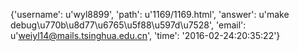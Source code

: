 {'username': u'wyl8899', 'path': u'1169/1169.html', 'answer': u'make debug\u770b\u8d77\u6765\u5f88\u597d\u7528', 'email': u'weiyl14@mails.tsinghua.edu.cn', 'time': '2016-02-24:20:35:22'}